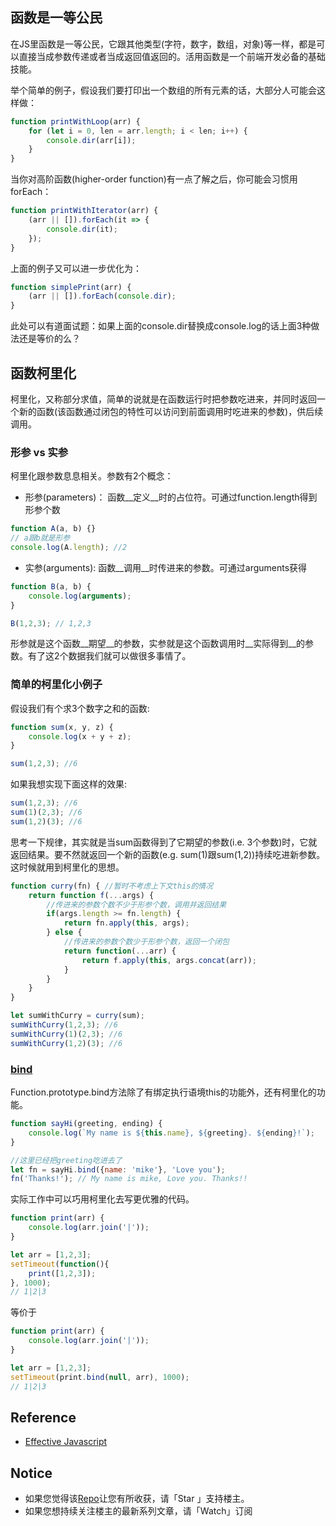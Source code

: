 ## 函数是一等公民

在JS里函数是一等公民，它跟其他类型(字符，数字，数组，对象)等一样，都是可以直接当成参数传递或者当成返回值返回的。活用函数是一个前端开发必备的基础技能。

举个简单的例子，假设我们要打印出一个数组的所有元素的话，大部分人可能会这样做：

```javascript
function printWithLoop(arr) {
    for (let i = 0, len = arr.length; i < len; i++) {
        console.dir(arr[i]);
    }
}
```

当你对高阶函数(higher-order function)有一点了解之后，你可能会习惯用forEach：

```javascript
function printWithIterator(arr) {
    (arr || []).forEach(it => {
        console.dir(it);
    });
}
```

上面的例子又可以进一步优化为：

```javascript
function simplePrint(arr) {
    (arr || []).forEach(console.dir);
}
```

此处可以有道面试题：如果上面的console.dir替换成console.log的话上面3种做法还是等价的么？

## 函数柯里化

柯里化，又称部分求值，简单的说就是在函数运行时把参数吃进来，并同时返回一个新的函数(该函数通过闭包的特性可以访问到前面调用时吃进来的参数)，供后续调用。

### 形参 vs 实参

柯里化跟参数息息相关。参数有2个概念：

* 形参(parameters)： 函数\_\_定义\_\_时的占位符。可通过function.length得到形参个数

```javascript
function A(a, b) {}
// a跟b就是形参
console.log(A.length); //2
```

* 实参(arguments): 函数\_\_调用\_\_时传进来的参数。可通过arguments获得

```javascript
function B(a, b) {
    console.log(arguments);
}

B(1,2,3); // 1,2,3
```

形参就是这个函数\_\_期望\_\_的参数，实参就是这个函数调用时\_\_实际得到\_\_的参数。有了这2个数据我们就可以做很多事情了。

### 简单的柯里化小例子

假设我们有个求3个数字之和的函数:

```javascript
function sum(x, y, z) {
    console.log(x + y + z);
}

sum(1,2,3); //6
```

如果我想实现下面这样的效果:

```javascript
sum(1,2,3); //6
sum(1)(2,3); //6
sum(1,2)(3); //6
```

思考一下规律，其实就是当sum函数得到了它期望的参数(i.e. 3个参数)时，它就返回结果。要不然就返回一个新的函数(e.g. sum(1)跟sum(1,2))持续吃进新参数。这时候就用到柯里化的思想。

```javascript
function curry(fn) { //暂时不考虑上下文this的情况
    return function f(...args) {
        //传进来的参数个数不少于形参个数，调用并返回结果
        if(args.length >= fn.length) { 
            return fn.apply(this, args);
        } else {
            //传进来的参数个数少于形参个数，返回一个闭包
            return function(...arr) { 
                return f.apply(this, args.concat(arr));
            }
        }
    }
}

let sumWithCurry = curry(sum);
sumWithCurry(1,2,3); //6
sumWithCurry(1)(2,3); //6
sumWithCurry(1,2)(3); //6
```

### [bind](https://developer.mozilla.org/en-US/docs/Web/JavaScript/Reference/Global_Objects/Function/bind)

Function.prototype.bind方法除了有绑定执行语境this的功能外，还有柯里化的功能。

```javascript
function sayHi(greeting, ending) {
    console.log(`My name is ${this.name}, ${greeting}. ${ending}!`);
}

//这里已经把greeting吃进去了
let fn = sayHi.bind({name: 'mike'}, 'Love you'); 
fn('Thanks!'); // My name is mike, Love you. Thanks!!
```

实际工作中可以巧用柯里化去写更优雅的代码。

```javascript
function print(arr) {
    console.log(arr.join('|'));
}

let arr = [1,2,3];
setTimeout(function(){
    print([1,2,3]);
}, 1000);
// 1|2|3
```

等价于

```javascript
function print(arr) {
    console.log(arr.join('|'));
}

let arr = [1,2,3];
setTimeout(print.bind(null, arr), 1000);
// 1|2|3
```

## Reference 

* [Effective Javascript](https://github.com/n0ruSh/the-art-of-reading/blob/master/javascript/Effective%20Javascript/Effective%20JavaScript-68%20Specific%20Ways%20to%20Harness%20the%20Power%20of%20JavaScript.pdf)


## Notice

* 如果您觉得该[Repo](https://github.com/n0ruSh/the-art-of-reading/)让您有所收获，请「Star 」支持楼主。
* 如果您想持续关注楼主的最新系列文章，请「Watch」订阅